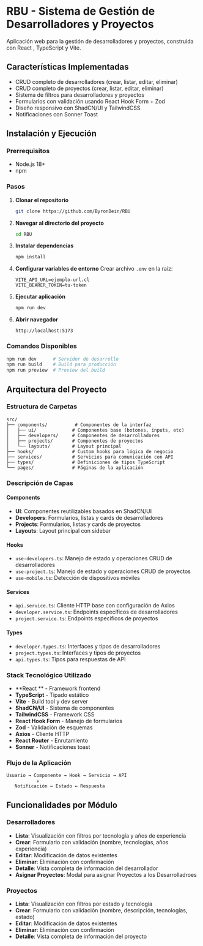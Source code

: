 # RBU - Sistema de Gestión de Desarrolladores y Proyectos

Aplicación web para la gestión de desarrolladores y proyectos, construida con React , TypeScript y Vite.

## Características Implementadas

- CRUD completo de desarrolladores (crear, listar, editar, eliminar)
- CRUD completo de proyectos (crear, listar, editar, eliminar)
- Sistema de filtros para desarrolladores y proyectos
- Formularios con validación usando React Hook Form + Zod
- Diseño responsivo con ShadCN/UI y TailwindCSS
- Notificaciones con Sonner Toast

## Instalación y Ejecución

### Prerrequisitos
- Node.js 18+
- npm

### Pasos

1. **Clonar el repositorio**
   ```bash
   git clone https://github.com/ByronDein/RBU
   ```

2. **Navegar al directorio del proyecto**
   ```bash
   cd RBU
   ```

3. **Instalar dependencias**
   ```bash
   npm install
   ```

4. **Configurar variables de entorno**
   Crear archivo `.env` en la raíz:
   ```
   VITE_API_URL=ejemplo-url.cl
   VITE_BEARER_TOKEN=tu-token
   ```

5. **Ejecutar aplicación**
   ```bash
   npm run dev
   ```

6. **Abrir navegador**
   ```
   http://localhost:5173
   ```

### Comandos Disponibles

```bash
npm run dev      # Servidor de desarrollo
npm run build    # Build para producción
npm run preview  # Preview del build
```

## Arquitectura del Proyecto

### Estructura de Carpetas

```
src/
├── components/          # Componentes de la interfaz
│   ├── ui/             # Componentes base (botones, inputs, etc)
│   ├── developers/     # Componentes de desarrolladores
│   ├── projects/       # Componentes de proyectos
│   └── layouts/        # Layout principal
├── hooks/              # Custom hooks para lógica de negocio
├── services/           # Servicios para comunicación con API
├── types/              # Definiciones de tipos TypeScript
└── pages/              # Páginas de la aplicación
```

### Descripción de Capas

#### **Components**
- **UI**: Componentes reutilizables basados en ShadCN/UI
- **Developers**: Formularios, listas y cards de desarrolladores
- **Projects**: Formularios, listas y cards de proyectos
- **Layouts**: Layout principal con sidebar

#### **Hooks**
- `use-developers.ts`: Manejo de estado y operaciones CRUD de desarrolladores
- `use-project.ts`: Manejo de estado y operaciones CRUD de proyectos  
- `use-mobile.ts`: Detección de dispositivos móviles

#### **Services**
- `api.service.ts`: Cliente HTTP base con configuración de Axios
- `developer.service.ts`: Endpoints específicos de desarrolladores
- `project.service.ts`: Endpoints específicos de proyectos

#### **Types**
- `developer.types.ts`: Interfaces y tipos de desarrolladores
- `project.types.ts`: Interfaces y tipos de proyectos
- `api.types.ts`: Tipos para respuestas de API

### Stack Tecnológico Utilizado

- **React ** - Framework frontend
- **TypeScript** - Tipado estático
- **Vite** - Build tool y dev server
- **ShadCN/UI** - Sistema de componentes
- **TailwindCSS** - Framework CSS
- **React Hook Form** - Manejo de formularios
- **Zod** - Validación de esquemas
- **Axios** - Cliente HTTP
- **React Router** - Enrutamiento
- **Sonner** - Notificaciones toast

### Flujo de la Aplicación

```
Usuario → Componente → Hook → Servicio → API
           ↓
   Notificación ← Estado ← Respuesta
```

## Funcionalidades por Módulo

### Desarrolladores
- **Lista**: Visualización con filtros por tecnología y años de experiencia
- **Crear**: Formulario con validación (nombre, tecnologías, años experiencia)
- **Editar**: Modificación de datos existentes
- **Eliminar**: Eliminación con confirmación
- **Detalle**: Vista completa de información del desarrollador
- **Asignar Proyectos**: Modal para asignar Proyectos a los  Desarrolladroes

### Proyectos
- **Lista**: Visualización con filtros por estado y tecnología
- **Crear**: Formulario con validación (nombre, descripción, tecnologías, estado)
- **Editar**: Modificación de datos existentes
- **Eliminar**: Eliminación con confirmación
- **Detalle**: Vista completa de información del proyecto


